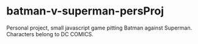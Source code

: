 # batman-v-superman-persProj
Personal project, small javascript game pitting Batman against Superman. Characters belong to DC COMICS.
